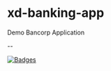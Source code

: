 # xd-banking-app

Demo Bancorp Application

--

[![Badges](http://badges.governance-system.35.238.15.35.sslip.io/badges?id=62ff29f9e10cd6654a24c7cb)](http://ui-badger.default.35.238.15.35.sslip.io/badgercorp/xd-banking-app?id=62ff29f9e10cd6654a24c7cb)

